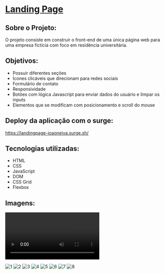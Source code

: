 # [Landing Page](https://landingpage-joaoneiva.surge.sh/)

## Sobre o Projeto:
O projeto consiste em construir o front-end de uma única página web para uma empresa fictícia com foco em residência universitária.

## Objetivos:
- Possuir diferentes seções
- Ícones clicáveis que direcionam para redes sociais
- Formulário de contato
- Responsividade
- Botões com lógica Javascript para enviar dados do usuário e limpar os inputs
- Elementos que se modificam com posicionamento e scroll do mouse

## Deploy da aplicação com o surge:
https://landingpage-joaoneiva.surge.sh/

## Tecnologias utilizadas:
- HTML
- CSS
- JavaScript
- DOM
- CSS Grid
- Flexbox

## Imagens:
<video>   src="./F4LIFE/imagens e icones/F4LIFE" autoplay loop > mensagem <video>

![1](https://user-images.githubusercontent.com/122841627/235406701-1453f696-ae0a-4295-931b-21586d5f1321.JPG)
![2](https://user-images.githubusercontent.com/122841627/235406704-6df7b26f-7f2e-439d-a520-665fc2fc9114.JPG)
![3](https://user-images.githubusercontent.com/122841627/235406705-d5016ecd-0f46-4aff-a1df-8366e0ec3688.JPG)
![4](https://user-images.githubusercontent.com/122841627/235406706-10c58fdd-fd32-4371-8fcd-21ecbd157e14.JPG)
![5](https://user-images.githubusercontent.com/122841627/235406707-012f6ea2-1f9d-428e-afb2-e005bb70bc55.JPG)
![6](https://user-images.githubusercontent.com/122841627/235406708-3288c569-16a5-4994-91c1-f2bc62a77b5c.JPG)
![7](https://user-images.githubusercontent.com/122841627/235406709-0a8ecd20-f513-47d7-84c3-73b4fb8ddc58.JPG)
![8](https://user-images.githubusercontent.com/122841627/235406711-8a0a49a1-6ec1-4b05-a782-3947fd3250c4.JPG)

